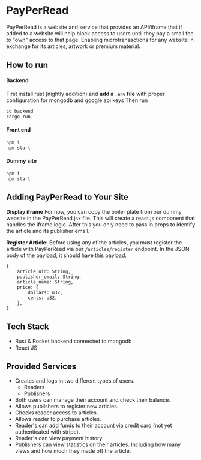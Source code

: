 # PayPerRead

PayPerRead is a website and service that provides an API/iframe that if added to a website will help block access to users until they pay a small fee to "own" access to that page. Enabling microtransactions for any website in exchange for its articles, artwork or premium material.

## How to run
#### Backend
First install rust (nightly addition) and **add a `.env` file** with proper configuration for mongodb and google api keys
Then run
```
cd backend
cargo run
```

#### Front end
```
npm i
npm start
```

#### Dummy site
```
npm i
npm start
```

## Adding PayPerRead to Your Site
**Display iframe**
For now, you can copy the boiler plate from our dummy website in the PayPerRead.jsx file. This will create
a react.js component that handles the iframe logic. After this you only need to pass in props to identify the article
and its publisher email.

**Register Article:** Before using any of the articles, you must register the article with PayPerRead via our `/articles/register` endpoint. In the JSON body of the payload, it should have this payload.
```
{
    article_uid: String,
    publisher_email: String,
    article_name: String,
    price: {
        dollars: u32,
        cents: u32,
    },
}
```


## Tech Stack
- Rust & Rocket backend connected to mongodb
- React JS

## Provided Services
- Creates and logs in two different types of users.
    - Readers
    - Publishers
- Both users can manage their account and check their balance.
- Allows publishers to register new articles.
- Checks reader access to articles.
- Allows reader to purchase articles.
- Reader's can add funds to their account via credit card (not yet authenticated with stripe).
- Reader's can view payment history.
- Publishers can view statistics on their articles. Including how many views and how much they made off the article.
